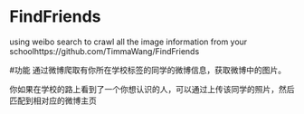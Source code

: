 # FindFriends
using weibo search to crawl all the image information from your schoolhttps://github.com/TimmaWang/FindFriends

#功能
通过微博爬取有你所在学校标签的同学的微博信息，获取微博中的图片。

你如果在学校的路上看到了一个你想认识的人，可以通过上传该同学的照片，然后匹配到相对应的微博主页
